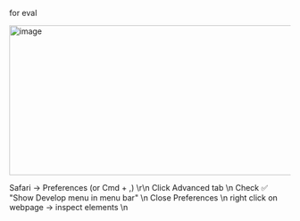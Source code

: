 for eval


[
](https://claude.ai/api/da870de7-ccba-4199-8d88-fae34eb1d9bd/files/ba2a1079-3826-4368-9f2c-f7cb12ca3edb/preview)<img width="775" height="269" alt="image" src="https://github.com/user-attachments/assets/73b2cd8a-944f-42d9-b7b1-6826199702cb" />

Safari → Preferences (or Cmd + ,) \r\n
Click Advanced tab \n
Check ✅ "Show Develop menu in menu bar" \n
Close Preferences \n
right click on webpage -> inspect elements \n
